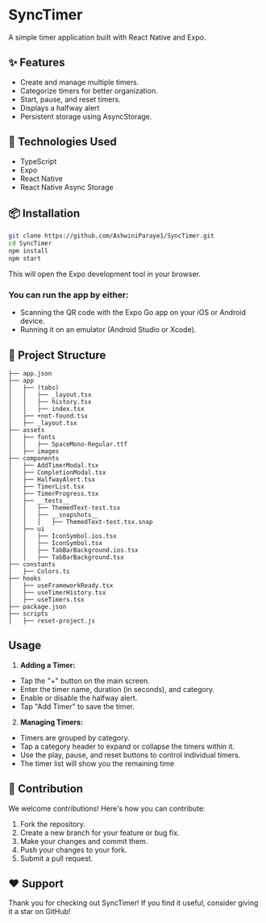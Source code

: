 # SyncTimer

A simple timer application built with React Native and Expo.

## ✨ Features

- Create and manage multiple timers.
- Categorize timers for better organization.
- Start, pause, and reset timers.
- Displays a halfway alert
- Persistent storage using AsyncStorage.

## 🔧 Technologies Used

- TypeScript
- Expo
- React Native
- React Native Async Storage

## 📦 Installation

```sh
git clone https://github.com/AshwiniParaye1/SyncTimer.git
cd SyncTimer
npm install
npm start
```

This will open the Expo development tool in your browser.

### You can run the app by either:

- Scanning the QR code with the Expo Go app on your iOS or Android device.
- Running it on an emulator (Android Studio or Xcode).

## 📂 Project Structure

```
├── app.json
├── app
│   ├── (tabs)
│   │   ├── _layout.tsx
│   │   ├── history.tsx
│   │   ├── index.tsx
│   ├── +not-found.tsx
│   ├── _layout.tsx
├── assets
│   ├── fonts
│   │   ├── SpaceMono-Regular.ttf
│   ├── images
├── components
│   ├── AddTimerModal.tsx
│   ├── CompletionModal.tsx
│   ├── HalfwayAlert.tsx
│   ├── TimerList.tsx
│   ├── TimerProgress.tsx
│   ├── __tests__
│   │   ├── ThemedText-test.tsx
│   │   ├── __snapshots__
│   │   │   ├── ThemedText-test.tsx.snap
│   ├── ui
│   │   ├── IconSymbol.ios.tsx
│   │   ├── IconSymbol.tsx
│   │   ├── TabBarBackground.ios.tsx
│   │   ├── TabBarBackground.tsx
├── constants
│   ├── Colors.ts
├── hooks
│   ├── useFrameworkReady.tsx
│   ├── useTimerHistory.tsx
│   ├── useTimers.tsx
├── package.json
├── scripts
│   ├── reset-project.js

```

## Usage

1.  **Adding a Timer:**

- Tap the "+" button on the main screen.
- Enter the timer name, duration (in seconds), and category.
- Enable or disable the halfway alert.
- Tap "Add Timer" to save the timer.

2.  **Managing Timers:**

- Timers are grouped by category.
- Tap a category header to expand or collapse the timers within it.
- Use the play, pause, and reset buttons to control individual timers.
- The timer list will show you the remaining time

## 🤝 Contribution

We welcome contributions! Here's how you can contribute:

1.  Fork the repository.
2.  Create a new branch for your feature or bug fix.
3.  Make your changes and commit them.
4.  Push your changes to your fork.
5.  Submit a pull request.

## ❤️ Support

Thank you for checking out SyncTimer! If you find it useful, consider giving it a star on GitHub!
